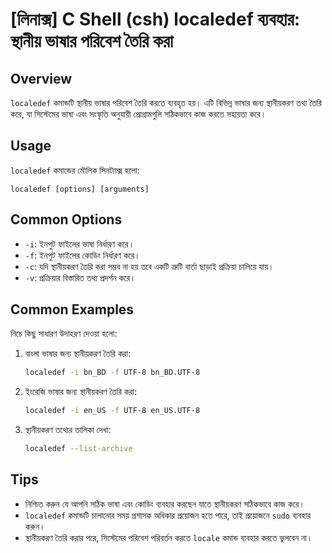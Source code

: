 # [লিনাক্স] C Shell (csh) localedef ব্যবহার: স্থানীয় ভাষার পরিবেশ তৈরি করা

## Overview
`localedef` কমান্ডটি স্থানীয় ভাষার পরিবেশ তৈরি করতে ব্যবহৃত হয়। এটি বিভিন্ন ভাষার জন্য স্থানীয়করণ তথ্য তৈরি করে, যা সিস্টেমের ভাষা এবং সংস্কৃতি অনুযায়ী প্রোগ্রামগুলি সঠিকভাবে কাজ করতে সহায়তা করে।

## Usage
`localedef` কমান্ডের মৌলিক সিনট্যাক্স হলো:

```
localedef [options] [arguments]
```

## Common Options
- `-i`: ইনপুট ফাইলের ভাষা নির্ধারণ করে।
- `-f`: ইনপুট ফাইলের কোডিং নির্ধারণ করে।
- `-c`: যদি স্থানীয়করণ তৈরি করা সম্ভব না হয় তবে একটি ত্রুটি বার্তা ছাড়াই প্রক্রিয়া চালিয়ে যায়।
- `-v`: প্রক্রিয়ার বিস্তারিত তথ্য প্রদর্শন করে।

## Common Examples
নিচে কিছু সাধারণ উদাহরণ দেওয়া হলো:

1. বাংলা ভাষার জন্য স্থানীয়করণ তৈরি করা:
   ```bash
   localedef -i bn_BD -f UTF-8 bn_BD.UTF-8
   ```

2. ইংরেজি ভাষার জন্য স্থানীয়করণ তৈরি করা:
   ```bash
   localedef -i en_US -f UTF-8 en_US.UTF-8
   ```

3. স্থানীয়করণ তথ্যের তালিকা দেখা:
   ```bash
   localedef --list-archive
   ```

## Tips
- নিশ্চিত করুন যে আপনি সঠিক ভাষা এবং কোডিং ব্যবহার করছেন যাতে স্থানীয়করণ সঠিকভাবে কাজ করে।
- `localedef` কমান্ডটি চালানোর সময় প্রশাসক অধিকার প্রয়োজন হতে পারে, তাই প্রয়োজনে `sudo` ব্যবহার করুন।
- স্থানীয়করণ তৈরি করার পরে, সিস্টেমের পরিবেশ পরিবর্তন করতে `locale` কমান্ড ব্যবহার করতে ভুলবেন না।
